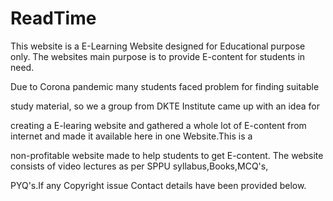 # ReadTime

This website is a E-Learning Website designed for Educational purpose only.
The websites main purpose is to provide E-content for students in need.

Due to Corona pandemic many students faced problem for finding suitable

study material, so we a group from DKTE Institute came up with an idea for

creating a E-learing website and gathered a whole lot of E-content from
internet and made it available here in one Website.This is a

non-profitable website made to help students to get E-content.
The website consists of video lectures as per SPPU syllabus,Books,MCQ's,

PYQ's.If any Copyright issue Contact details have been provided below.

